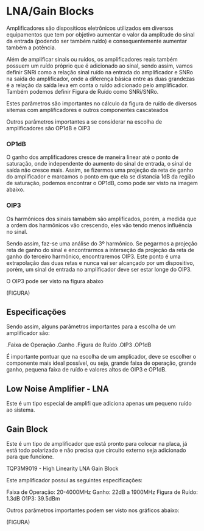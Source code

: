 # LNA/Gain Blocks


Amplificadores são dispositicos eletrônicos utilizados em diversos equipamentos que tem por objetivo aumentar o valor da amplitude do sinal da entrada (podendo ser também ruído) e consequentemente aumentar também a potência.

Além de amplificar sinais ou ruídos, os amplificadores reais também possuem um ruído próprio que é adicionado ao sinal, sendo assim, vamos definir  SNRi como a relação sinal ruído na entrada do amplificador e SNRo na saída do amplificador, onde a diferença básica entre as duas grandezas é a relação da saída leva em conta o ruído adicionado pelo amplificador. Também podemos definir Figura de Ruído como SNRi/SNRo.

Estes parâmetros são importantes no cálculo da figura de ruído de diversos sitemas com amplificadores e outros componentes cascateados

Outros parâmetros importantes a se considerar na escolha de amplificadores são OP1dB e OIP3

### OP1dB

O ganho dos amplificadores cresce de maneira linear até o ponto de saturação, onde independente do aumento do sinal de entrada, o sinal de saída não cresce mais. Assim, se fizermos uma projeção da reta de ganho do amplificador e marcamos o ponto em que ela se distancia 1dB da região de saturação, podemos encontrar o OP1dB, como pode ser visto na imagem abaixo.

### OIP3

Os harmônicos dos sinais tamabém são amplificados, porém, a medida que a ordem dos harmônicos vão crescendo, eles vão tendo menos influência no sinal.

Sendo assim, faz-se uma análise do 3º harmônico. Se pegarmos a projeção reta de ganho do sinal e encontrarmos a interseção da projeção da reta de ganho do terceiro harmônico, encontraremos OIP3. Este ponto é uma extrapolação das duas retas e nunca vai ser alcançado por um dispositivo, porém, um sinal de entrada no amplificador deve ser estar longe do OIP3.

O OIP3 pode ser visto na figura abaixo

(FIGURA)

## Especificações

Sendo assim, alguns parâmetros importantes para a escolha de um amplificador são:

.Faixa de Operação
.Ganho
.Figura de Ruído
.OIP3
.OP1dB

É importante pontuar que na escolha de um amplicador, deve se escolher o componente mais ideal possível, ou seja, grande faixa de operação, grande ganho, pequena faixa de ruído e valores altos de OIP3 e OP1dB.

## Low Noise Amplifier - LNA

Este é um tipo especial de amplifi que adiciona apenas um pequeno ruído ao sistema.

## Gain Block

Este é um tipo de amplificador que está pronto para colocar na placa, já está todo polarizado e não precisa que circuito externo seja adicionado para que funcione.

TQP3M9019 - High Linearity LNA Gain Block

Este amplificador possui as seguintes especificações:

Faixa de Operação: 20-4000MHz
Ganho: 22dB a 1900MHz
Figura de Ruído: 1.3dB
O1P3: 39.5dBm

Outros parâmetros importantes podem ser visto nos gráficos abaixo:

(FIGURA)
